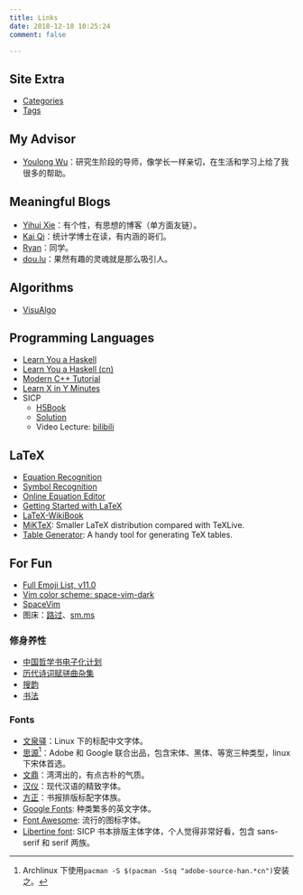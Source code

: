 ```yaml
---
title: Links
date: 2018-12-18 10:25:24
comment: false

---
```


## Site Extra

- [Categories](/categories/)
- [Tags](/tags/)

## My Advisor

- [Youlong Wu](https://faculty.sist.shanghaitech.edu.cn/faculty/wyl/)：研究生阶段的导师，像学长一样亲切，在生活和学习上给了我很多的帮助。

## Meaningful Blogs

- [Yihui Xie](https://yihui.org/cn/)：有个性，有思想的博客（单方面友链）。
- [Kai Qi](https://jiandan94.github.io/)：统计学博士在读，有内涵的哥们。
- [Ryan](https://ruanzz.github.io)：同学。
- [dou.lu](https://dou.lu/1591.x)：果然有趣的灵魂就是那么吸引人。

## Algorithms

- [VisuAlgo](http://visualgo.net/)

## Programming Languages

- [Learn You a Haskell](http://learnyouahaskell.com/)
- [Learn You a Haskell (cn)](https://learnyoua.haskell.sg/)
- [Modern C++ Tutorial](https://github.com/changkun/modern-cpp-tutorial)
- [Learn X in Y Minutes](https://learnxinyminutes.com/)
- SICP
  + [H5Book](https://sarabander.github.io/sicp/html/index.xhtml#SEC_Contents)
  + [Solution](http://community.schemewiki.org/?SICP-Solutions)
  + Video Lecture: [bilibili](https://www.bilibili.com/video/av8515129)


## LaTeX

- [Equation Recognition](https://webdemo.myscript.com/views/math/index.html)
- [Symbol Recognition](http://detexify.kirelabs.org/classify.html)
- [Online Equation Editor](https://www.latex4technics.com/)
- [Getting Started with LaTeX](https://www.maths.tcd.ie/~dwilkins/LaTeXPrimer/)
- [LaTeX-WikiBook](https://en.wikibooks.org/wiki/LaTeX/Mathematics#Dots)
- [MiKTeX](https://miktex.org/): Smaller LaTeX distribution compared with TeXLive.
- [Table Generator](https://tablesgenerator.com): A handy tool for generating TeX tables.


## For Fun

- [Full Emoji List, v11.0](http://www.unicode.org/emoji/charts/full-emoji-list.html)
- [Vim color scheme: space-vim-dark](https://github.com/liuchengxu/space-vim-dark)
- [SpaceVim](https://spacevim.org/cn/)
- 图床：[路过](https://imgchr.com/)、[sm.ms](https://sm.ms/)

### 修身养性

- [中国哲学书电子化计划](https://ctext.org/)
- [历代诗词赋骈曲杂集](http://www.readers365.com/scfpq/index.htm)
- [搜韵](https://sou-yun.com/index.aspx)
- [书法](https://www.zgbk.com/dzb/jy/sfxx/)

### Fonts

- [文泉驿](http://wenq.org/wqy2/index.cgi)：Linux 下的标配中文字体。
- [思源](https://source.typekit.com/source-han-serif/#get-the-fonts)[^a]：Adobe 和 Google 联合出品，包含宋体、黑体、等宽三种类型，linux 下宋体首选。
- [文鼎](https://ifontcloud.com.tw/index/browse.jsp?lang=zh&country=TW)：湾湾出的，有点古朴的气质。
- [汉仪](http://www.hanyi.com.cn/productList.php)：现代汉语的精致字体。
- [方正](http://www.foundertype.com/index.php/FindFont/index)：书报排版标配字体族。
- [Google Fonts](https://fonts.google.com/): 种类繁多的英文字体。
- [Font Awesome](https://fontawesome.com/how-to-use/on-the-desktop/setup/getting-started): 流行的图标字体。
- [Libertine font](http://libertine-fonts.org/download/): SICP 书本排版主体字体，个人觉得非常好看，包含 sans-serif 和 serif 两族。

[^a]:Archlinux 下使用`pacman -S $(pacman -Ssq "adobe-source-han.*cn")`安装之。
